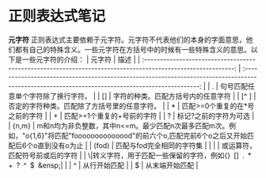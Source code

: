 # 正则表达式笔记

**元字符**
正则表达式主要依赖于元字符。元字符不代表他们的本身的字面意思，他们都有自己的特殊含义。一些元字符在方括号中的时候有一些特殊含义的意思。以下是一些元字符的介绍：
|                                                    元字符                                                    |                                                                       描述                                                                       |
| :----------------------------------------------------------------------------------------------------------: | :----------------------------------------------------------------------------------------------------------------------------------------------: |
|                                                      .                                                       |                                                        句号匹配任意单个字符除了换行字符。                                                        |
|                                                      []                                                      |                                                        字符的种类。匹配方括号内的任意字符                                                        |
|                                                     [^ ]                                                     |                                                   否定的字符种类。匹配除了方括号里的任意字符。                                                   |
|                                                      *                                                       |                                                         匹配>=0个重复的在\*号之前的字符                                                          |
|                                                      +                                                       |                                                            匹配>=1个重复的+号前的字符                                                            |
|                                                      ?                                                       |                                                              标记?之前的字符为可选                                                               |
|                                                    {n,m}                                                     | m和n均为非负整数，其中n<=m。最少匹配n次最多匹配m次。例如，"o{1,6}"将匹配"foooooooooooood"的前六个o,匹配完前6个o之后又开始匹配后6个o直到没有o为止 |
|                                                    (fod)                                                     |                                                            匹配与fod完全相同的字符集                                                             |
|                                                      \|                                                      |                                                          或运算符，匹配符号前或后的字符                                                          |
| \\|转义字符，用于匹配一些保留的字符，例如{}&ensp;[]&ensp;.&ensp;*&ensp;+&ensp;?&ensp;^&ensp;$&ensp;\&ensp;\| |
|                                                      ^                                                       |                                                                   从行开始匹配                                                                   |
|                                                      $                                                       |                                                                  从末端开始匹配                                                                  |
